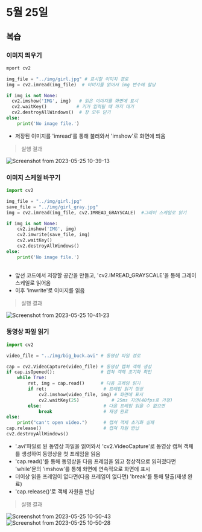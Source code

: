 # 5월 25일

## 복습

### 이미지 띄우기
```python
mport cv2

img_file = "../img/girl.jpg" # 표시할 이미지 경로           
img = cv2.imread(img_file)  # 이미지를 읽어서 img 변수에 할당

if img is not None:
  cv2.imshow('IMG', img)   # 읽은 이미지를 화면에 표시     
  cv2.waitKey()           # 키가 입력될 때 까지 대기   
  cv2.destroyAllWindows()  # 창 모두 닫기         
else:
    print('No image file.')
```
- 저장된 이미지를 'imread'를 통해 불러와서 'imshow'로 화면에 띄움

> 실행 결과

![Screenshot from 2023-05-25 10-39-13](https://github.com/ajhwan/OpenCV_study/assets/129160008/6192bac2-7e24-43ac-9f48-ad9398ea738c)

### 이미지 스케일 바꾸기
```python
import cv2

img_file = "../img/girl.jpg" 
save_file = "../img/girl_gray.jpg"
img = cv2.imread(img_file, cv2.IMREAD_GRAYSCALE)  #그레이 스케일로 읽기

if img is not None:
    cv2.imshow('IMG', img)
    cv2.imwrite(save_file, img)
    cv2.waitKey()
    cv2.destroyAllWindows()
else:
    print('No image file.')
    
````
- 앞선 코드에서 저장할 공간을 만들고, 'cv2.IMREAD_GRAYSCALE'을 통해 그레이 스케일로 읽어옴
- 이후 'imwrite'로 이미지를 읽음

> 실행 결과

![Screenshot from 2023-05-25 10-41-23](https://github.com/ajhwan/OpenCV_study/assets/129160008/39ab0d2f-4dca-416f-a4af-ca3d21b633c8)

### 동영상 파일 읽기
```python
import cv2

video_file = "../img/big_buck.avi" # 동영상 파일 경로

cap = cv2.VideoCapture(video_file) # 동영상 캡쳐 객체 생성 
if cap.isOpened():                 # 캡쳐 객체 초기화 확인
    while True:
        ret, img = cap.read()      # 다음 프레임 읽기  
        if ret:                     # 프레임 읽기 정상
            cv2.imshow(video_file, img) # 화면에 표시 
            cv2.waitKey(25)            # 25ms 지연(40fps로 가정)  
        else:                       # 다음 프레임 읽을 수 없으면
            break                   # 재생 완료
else:
    print("can't open video.")      # 캡쳐 객체 초기화 실패
cap.release()                       # 캡쳐 자원 반납
cv2.destroyAllWindows()
```
- '.avi'파일로 된 동영상 파일을 읽어와서 'cv2.VideoCapture'로 동영상 캡쳐 객체를 생성하여 동영상을 첫 프레임을 읽음
- 'cap.read()'를 통해 동영상을 다음 프레임을 읽고 정상적으로 읽혀졌다면 'while'문의 'imshow'를 통해 화면에 연속적으로 화면에 표시
- 더이상 읽을 프레임이 없다면(다음 프레임이 없다면) 'break'를 통해 탈출(재생 완료)
- 'cap.release()'로 객체 자원을 반납

> 실행 결과

![Screenshot from 2023-05-25 10-50-43](https://github.com/ajhwan/OpenCV_study/assets/129160008/59d27cfe-20fd-40b1-b3f1-d2d2f1b6b347)
![Screenshot from 2023-05-25 10-50-28](https://github.com/ajhwan/OpenCV_study/assets/129160008/322c6d54-e6aa-4153-8bef-08c62b0989da)

